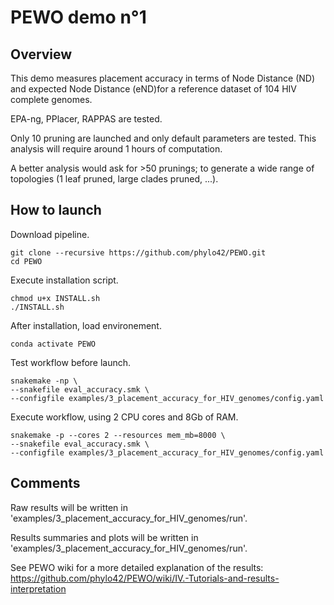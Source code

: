 # PEWO demo n°1

## Overview

This demo measures placement accuracy in terms of Node Distance (ND)
and expected Node Distance (eND)for a reference dataset
of 104 HIV complete genomes.

EPA-ng, PPlacer, RAPPAS are tested.

Only 10 pruning are launched and only default parameters are tested.
This analysis will require around 1 hours of computation.

A better analysis would ask for >50 prunings; to generate a wide
range of topologies (1 leaf pruned, large clades pruned, ...).


## How to launch

Download pipeline.
```
git clone --recursive https://github.com/phylo42/PEWO.git
cd PEWO
```

Execute installation script.
```
chmod u+x INSTALL.sh
./INSTALL.sh
```

After installation, load environement.
```
conda activate PEWO
```

Test workflow before launch.
```
snakemake -np \
--snakefile eval_accuracy.smk \
--configfile examples/3_placement_accuracy_for_HIV_genomes/config.yaml
```

Execute workflow, using 2 CPU cores and 8Gb of RAM.
```
snakemake -p --cores 2 --resources mem_mb=8000 \
--snakefile eval_accuracy.smk \
--configfile examples/3_placement_accuracy_for_HIV_genomes/config.yaml
```

## Comments

Raw results will be written in
'examples/3_placement_accuracy_for_HIV_genomes/run'.

Results summaries and plots will be written in
'examples/3_placement_accuracy_for_HIV_genomes/run'.

See PEWO wiki for a more detailed explanation of the results:
https://github.com/phylo42/PEWO/wiki/IV.-Tutorials-and-results-interpretation
